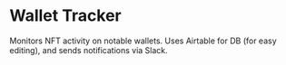 # Wallet Tracker

Monitors NFT activity on notable wallets. Uses Airtable for DB (for easy editing), and sends notifications via Slack.

